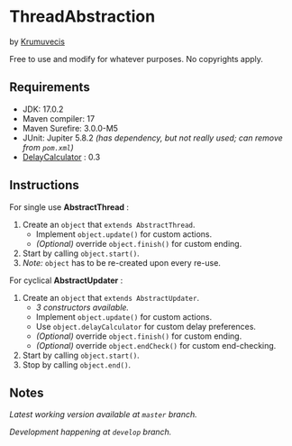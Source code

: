 <h1>ThreadAbstraction</h1>

by [Krumuvecis](https://github.com/Krumuvecis)

Free to use and modify for whatever purposes. No copyrights apply.


<h2>Requirements</h2>

* JDK: 17.0.2
* Maven compiler: 17
* Maven Surefire: 3.0.0-M5
* JUnit: Jupiter 5.8.2 *(has dependency, but not really used; can remove from `pom.xml`)*
* [DelayCalculator](https://github.com/Krumuvecis/DelayCalculator) : 0.3


<h2>Instructions</h2>

For single use **AbstractThread** :
1. Create an `object` that `extends AbstractThread`.
   * Implement `object.update()` for custom actions.
   * *(Optional)* override `object.finish()` for custom ending.
2. Start by calling `object.start()`.
3. *Note:* `object` has to be re-created upon every re-use.

For cyclical **AbstractUpdater** :
1. Create an `object` that `extends AbstractUpdater`.
   * *3 constructors available.*
   * Implement `object.update()` for custom actions.
   * Use `object.delayCalculator` for custom delay preferences.
   * *(Optional)* override `object.finish()` for custom ending.
   * *(Optional)* override `object.endCheck()` for custom end-checking.
2. Start by calling `object.start()`.
3. Stop by calling `object.end()`.


<h2>Notes</h2>

<i>Latest working version available at `master` branch.</i>

<i>Development happening at `develop` branch.</i>
